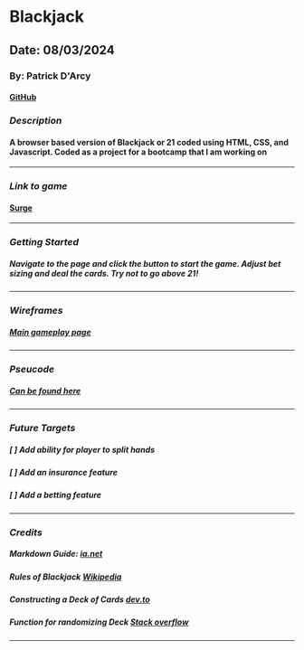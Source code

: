 # Blackjack

## Date: 08/03/2024

### By: Patrick D'Arcy

#### [GitHub](https://github.com/rela7e) 

### **_Description_**

#### A browser based version of Blackjack or 21 coded using HTML, CSS, and Javascript. Coded as a project for a bootcamp that I am working on

---


### **_Link to game_**

#### [Surge](https://pdarcy-blackjack.surge.sh/)

---

### **_Getting Started_**

##### Navigate to the page and click the button to start the game. Adjust bet sizing and deal the cards. Try not to go above 21!


---

### **_Wireframes_**

##### [Main gameplay page](https://wireframe.cc/rUHA4m)

---

### **_Pseucode_**

##### [Can be found here](./pseudocode.txt)

---

### **_Future Targets_**

##### [ ] Add ability for player to split hands
##### [ ] Add an insurance feature
##### [ ] Add a betting feature

---

### **_Credits_**

##### Markdown Guide: [ia.net](https://ia.net/writer/support/general/markdown-guide)
##### Rules of Blackjack [Wikipedia](https://en.wikipedia.org/wiki/Blackjack)
##### Constructing a Deck of Cards [dev.to](https://dev.to/michaelburrows/create-a-random-playing-card-generator-with-javascript-1k7k)
##### Function for randomizing Deck [Stack overflow](https://stackoverflow.com/questions/2450954/how-to-randomize-shuffle-a-javascript-array)

---
